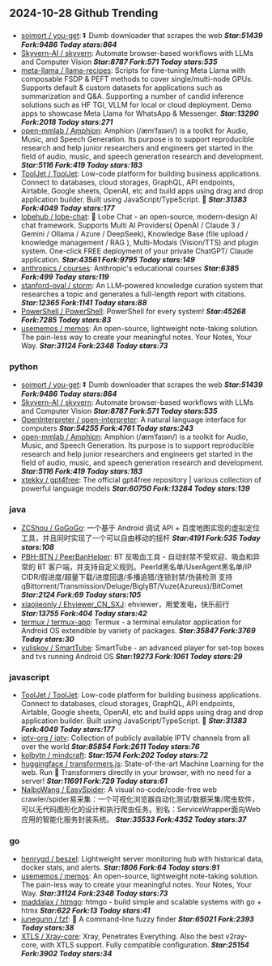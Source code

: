 ## 2024-10-28 Github Trending

### 
* [soimort / you-get](https://github.com/soimort/you-get): ⏬ Dumb downloader that scrapes the web ***Star:51439 Fork:9486 Today stars:864***
* [Skyvern-AI / skyvern](https://github.com/Skyvern-AI/skyvern): Automate browser-based workflows with LLMs and Computer Vision ***Star:8787 Fork:571 Today stars:535***
* [meta-llama / llama-recipes](https://github.com/meta-llama/llama-recipes): Scripts for fine-tuning Meta Llama with composable FSDP & PEFT methods to cover single/multi-node GPUs. Supports default & custom datasets for applications such as summarization and Q&A. Supporting a number of candid inference solutions such as HF TGI, VLLM for local or cloud deployment. Demo apps to showcase Meta Llama for WhatsApp & Messenger. ***Star:13290 Fork:2018 Today stars:271***
* [open-mmlab / Amphion](https://github.com/open-mmlab/Amphion): Amphion (/æmˈfaɪən/) is a toolkit for Audio, Music, and Speech Generation. Its purpose is to support reproducible research and help junior researchers and engineers get started in the field of audio, music, and speech generation research and development. ***Star:5116 Fork:419 Today stars:183***
* [ToolJet / ToolJet](https://github.com/ToolJet/ToolJet): Low-code platform for building business applications. Connect to databases, cloud storages, GraphQL, API endpoints, Airtable, Google sheets, OpenAI, etc and build apps using drag and drop application builder. Built using JavaScript/TypeScript. 🚀 ***Star:31383 Fork:4049 Today stars:177***
* [lobehub / lobe-chat](https://github.com/lobehub/lobe-chat): 🤯 Lobe Chat - an open-source, modern-design AI chat framework. Supports Multi AI Providers( OpenAI / Claude 3 / Gemini / Ollama / Azure / DeepSeek), Knowledge Base (file upload / knowledge management / RAG ), Multi-Modals (Vision/TTS) and plugin system. One-click FREE deployment of your private ChatGPT/ Claude application. ***Star:43561 Fork:9795 Today stars:149***
* [anthropics / courses](https://github.com/anthropics/courses): Anthropic's educational courses ***Star:6385 Fork:499 Today stars:119***
* [stanford-oval / storm](https://github.com/stanford-oval/storm): An LLM-powered knowledge curation system that researches a topic and generates a full-length report with citations. ***Star:12365 Fork:1141 Today stars:88***
* [PowerShell / PowerShell](https://github.com/PowerShell/PowerShell): PowerShell for every system! ***Star:45268 Fork:7285 Today stars:83***
* [usememos / memos](https://github.com/usememos/memos): An open-source, lightweight note-taking solution. The pain-less way to create your meaningful notes. Your Notes, Your Way. ***Star:31124 Fork:2348 Today stars:73***

### python
* [soimort / you-get](https://github.com/soimort/you-get): ⏬ Dumb downloader that scrapes the web ***Star:51439 Fork:9486 Today stars:864***
* [Skyvern-AI / skyvern](https://github.com/Skyvern-AI/skyvern): Automate browser-based workflows with LLMs and Computer Vision ***Star:8787 Fork:571 Today stars:535***
* [OpenInterpreter / open-interpreter](https://github.com/OpenInterpreter/open-interpreter): A natural language interface for computers ***Star:54255 Fork:4761 Today stars:243***
* [open-mmlab / Amphion](https://github.com/open-mmlab/Amphion): Amphion (/æmˈfaɪən/) is a toolkit for Audio, Music, and Speech Generation. Its purpose is to support reproducible research and help junior researchers and engineers get started in the field of audio, music, and speech generation research and development. ***Star:5116 Fork:419 Today stars:183***
* [xtekky / gpt4free](https://github.com/xtekky/gpt4free): The official gpt4free repository | various collection of powerful language models ***Star:60750 Fork:13284 Today stars:139***

### java
* [ZCShou / GoGoGo](https://github.com/ZCShou/GoGoGo): 一个基于 Android 调试 API + 百度地图实现的虚拟定位工具，并且同时实现了一个可以自由移动的摇杆 ***Star:4191 Fork:535 Today stars:108***
* [PBH-BTN / PeerBanHelper](https://github.com/PBH-BTN/PeerBanHelper): BT 反吸血工具 - 自动封禁不受欢迎、吸血和异常的 BT 客户端，并支持自定义规则。PeerId黑名单/UserAgent黑名单/IP CIDR/假进度/超量下载/进度回退/多播追猎/连锁封禁/伪装检测 支持 qBittorrent/Transmission/Deluge/BiglyBT/Vuze(Azureus)/BitComet ***Star:2124 Fork:69 Today stars:105***
* [xiaojieonly / Ehviewer_CN_SXJ](https://github.com/xiaojieonly/Ehviewer_CN_SXJ): ehviewer，用爱发电，快乐前行 ***Star:13755 Fork:404 Today stars:42***
* [termux / termux-app](https://github.com/termux/termux-app): Termux - a terminal emulator application for Android OS extendible by variety of packages. ***Star:35847 Fork:3769 Today stars:30***
* [yuliskov / SmartTube](https://github.com/yuliskov/SmartTube): SmartTube - an advanced player for set-top boxes and tvs running Android OS ***Star:19273 Fork:1061 Today stars:29***

### javascript
* [ToolJet / ToolJet](https://github.com/ToolJet/ToolJet): Low-code platform for building business applications. Connect to databases, cloud storages, GraphQL, API endpoints, Airtable, Google sheets, OpenAI, etc and build apps using drag and drop application builder. Built using JavaScript/TypeScript. 🚀 ***Star:31383 Fork:4049 Today stars:177***
* [iptv-org / iptv](https://github.com/iptv-org/iptv): Collection of publicly available IPTV channels from all over the world ***Star:85854 Fork:2611 Today stars:76***
* [kolbytn / mindcraft](https://github.com/kolbytn/mindcraft):  ***Star:1574 Fork:202 Today stars:72***
* [huggingface / transformers.js](https://github.com/huggingface/transformers.js): State-of-the-art Machine Learning for the web. Run 🤗 Transformers directly in your browser, with no need for a server! ***Star:11691 Fork:729 Today stars:61***
* [NaiboWang / EasySpider](https://github.com/NaiboWang/EasySpider): A visual no-code/code-free web crawler/spider易采集：一个可视化浏览器自动化测试/数据采集/爬虫软件，可以无代码图形化的设计和执行爬虫任务。别名：ServiceWrapper面向Web应用的智能化服务封装系统。 ***Star:35533 Fork:4352 Today stars:37***

### go
* [henrygd / beszel](https://github.com/henrygd/beszel): Lightweight server monitoring hub with historical data, docker stats, and alerts. ***Star:1806 Fork:64 Today stars:91***
* [usememos / memos](https://github.com/usememos/memos): An open-source, lightweight note-taking solution. The pain-less way to create your meaningful notes. Your Notes, Your Way. ***Star:31124 Fork:2348 Today stars:73***
* [maddalax / htmgo](https://github.com/maddalax/htmgo): htmgo - build simple and scalable systems with go + htmx ***Star:622 Fork:13 Today stars:41***
* [junegunn / fzf](https://github.com/junegunn/fzf): 🌸 A command-line fuzzy finder ***Star:65021 Fork:2393 Today stars:38***
* [XTLS / Xray-core](https://github.com/XTLS/Xray-core): Xray, Penetrates Everything. Also the best v2ray-core, with XTLS support. Fully compatible configuration. ***Star:25154 Fork:3902 Today stars:34***
